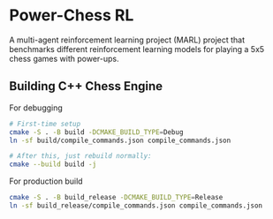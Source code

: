 # Power-Chess RL
A multi-agent reinforcement learning project (MARL) project that benchmarks different reinforcement learning models for playing a 5x5 chess games with power-ups. 

## Building C++ Chess Engine
For debugging
```bash
# First-time setup
cmake -S . -B build -DCMAKE_BUILD_TYPE=Debug
ln -sf build/compile_commands.json compile_commands.json

# After this, just rebuild normally:
cmake --build build -j
```

For production build
```bash
cmake -S . -B build_release -DCMAKE_BUILD_TYPE=Release
ln -sf build_release/compile_commands.json compile_commands.json
```
